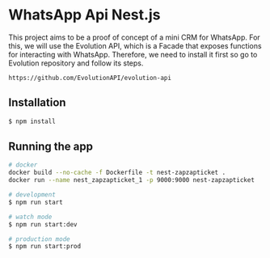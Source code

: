 # WhatsApp Api Nest.js

This project aims to be a proof of concept of a mini CRM for WhatsApp.
For this, we will use the Evolution API, which is a Facade that exposes functions for interacting with WhatsApp.
Therefore, we need to install it first so go to Evolution repository and follow its steps.

```
https://github.com/EvolutionAPI/evolution-api
```

## Installation

```bash
$ npm install
```

## Running the app

```bash
# docker
docker build --no-cache -f Dockerfile -t nest-zapzapticket .
docker run --name nest_zapzapticket_1 -p 9000:9000 nest-zapzapticket

# development
$ npm run start

# watch mode
$ npm run start:dev

# production mode
$ npm run start:prod
```
